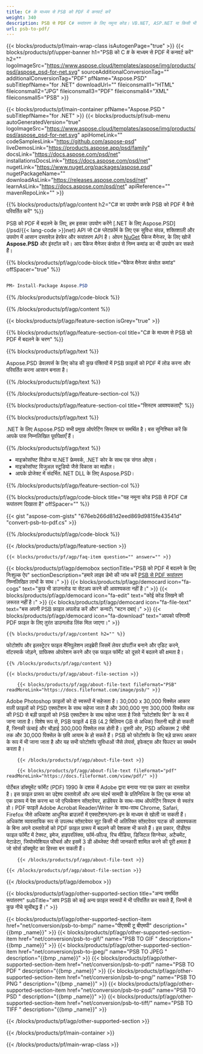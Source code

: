 ```yaml
---
title: C# के माध्यम से PSB को PDF में कनवर्ट करें
weight: 340
description: PSB से PDF C# रूपांतरण के लिए नमूना कोड। VB.NET, ASP.NET या किसी भी .NET आधारित एप्लिकेशन के भीतर PDF रूपांतरण के लिए बैच PSB फ़ाइलों के लिए API उदाहरण कोड का उपयोग करें।
url: psb-to-pdf/
---
```


{{< blocks/products/pf/main-wrap-class isAutogenPage="true" >}}
{{< blocks/products/pf/upper-banner h1="PSB को C # के माध्यम से PDF में कनवर्ट करें" h2="" logoImageSrc="https://www.aspose.cloud/templates/aspose/img/products/psd/aspose_psd-for-net.svg" sourceAdditionalConversionTag="" additionalConversionTag="PDF" pfName="Aspose.PSD" subTitlepfName="for .NET" downloadUrl="" fileiconsmall1="HTML" fileiconsmall2="JPG" fileiconsmall3="PDF" fileiconsmall4="XML" fileiconsmall5="PSB" >}}

{{< blocks/products/pf/main-container pfName="Aspose.PSD " subTitlepfName="for .NET" >}}
{{< blocks/products/pf/sub-menu autoGeneratedVersion="true" logoImageSrc="https://www.aspose.cloud/templates/aspose/img/products/psd/aspose_psd-for-net.svg" apiHomeLink="" codeSamplesLink="https://github.com/aspose-psd" liveDemosLink="https://products.aspose.app/psd/family" docsLink="https://docs.aspose.com/psd/net" installationsDocsLink="https://docs.aspose.com/psd/net" nugetLink="https://www.nuget.org/packages/aspose.psd" nugetPackageName="" downloadAsLink="https://releases.aspose.com/psd/net" learnAsLink="https://docs.aspose.com/psd/net" apiReference="" mavenRepoLink="" >}}

{{% blocks/products/pf/agp/content h2="C# का उपयोग करके PSB को PDF में कैसे परिवर्तित करें" %}}

 PSB को PDF में बदलने के लिए, हम इसका उपयोग करेंगे
 [.NET के लिए Aspose.PSD](/psd/{{< lang-code >}}net) 
 API जो C# प्लेटफ़ॉर्म के लिए एक सुविधा संपन्न, शक्तिशाली और उपयोग में आसान दस्तावेज़ हेरफेर और रूपांतरण API है। ओपन
 [NuGet](https://www.nuget.org/packages/aspose.psd) 
 पैकेज मैनेजर, के लिए खोजें
 **Aspose.PSD** 
 और इंस्टॉल करें। आप पैकेज मैनेजर कंसोल से निम्न कमांड का भी उपयोग कर सकते हैं।

{{% blocks/products/pf/agp/code-block title="पैकेज मैनेजर कंसोल कमांड" offSpacer="true" %}}

```cs

PM> Install-Package Aspose.PSD

```

{{% /blocks/products/pf/agp/code-block %}}

{{% /blocks/products/pf/agp/content %}}

{{< blocks/products/pf/agp/feature-section isGrey="true" >}}

{{% blocks/products/pf/agp/feature-section-col title="C# के माध्यम से PSB को PDF में बदलने के चरण" %}}

{{% blocks/products/pf/agp/text %}}

 Aspose.PSD डेवलपर्स के लिए कोड की कुछ पंक्तियों में PSB फ़ाइलों को PDF में लोड करना और परिवर्तित करना आसान बनाता है।

{{% /blocks/products/pf/agp/text %}}

{{% /blocks/products/pf/agp/feature-section-col %}}

{{% blocks/products/pf/agp/feature-section-col title="सिस्टम आवश्यकताएँ" %}}

{{% blocks/products/pf/agp/text %}}

 .NET के लिए Aspose.PSD सभी प्रमुख ऑपरेटिंग सिस्टम पर समर्थित है। बस सुनिश्चित करें कि आपके पास निम्नलिखित पूर्वापेक्षाएँ हैं।

{{% /blocks/products/pf/agp/text %}}

- माइक्रोसॉफ्ट विंडोज या.NET फ्रेमवर्क, .NET कोर के साथ एक संगत ओएस।
- माइक्रोसॉफ्ट विजुअल स्टूडियो जैसे विकास का माहौल।
- आपके प्रोजेक्ट में संदर्भित. NET DLL के लिए Aspose.PSD।

{{% /blocks/products/pf/agp/feature-section-col %}}

{{% blocks/products/pf/agp/code-block title="यह नमूना कोड PSB से PDF C# रूपांतरण दिखाता है" offSpacer="" %}}

{{< gist "aspose-com-gists" "676eb266d81d2eed869d9815fe43541d" "convert-psb-to-pdf.cs" >}}

{{% /blocks/products/pf/agp/code-block %}}

{{< /blocks/products/pf/agp/feature-section >}}

    {{< blocks/products/pf/agp/faq-item question="" answer="" >}}
 

<!-- aboutfile Starts -->

{{< blocks/products/pf/agp/demobox sectionTitle="PSB को PDF में बदलने के लिए निःशुल्क ऐप" sectionDescription="हमारे लाइव डेमो की जांच करें [PSB से PDF रूपांतरण](https://products.aspose.app/psd/conversion/psb-to-pdf) निम्नलिखित लाभों के साथ।" >}}
        {{< blocks/products/pf/agp/democard icon="fa-cogs" text="कुछ भी डाउनलोड या सेटअप करने की आवश्यकता नहीं है।" >}}
        {{< blocks/products/pf/agp/democard icon="fa-edit" text="कोई कोड लिखने की ज़रूरत नहीं है।" >}}
        {{< blocks/products/pf/agp/democard icon="fa-file-text" text="बस अपनी PSB फ़ाइल अपलोड करें और\" कन्वर्ट\ "बटन दबाएं।" >}}
        {{< blocks/products/pf/agp/democard icon="fa-download" text="आपको परिणामी PDF फ़ाइल के लिए तुरंत डाउनलोड लिंक मिल जाएगा।" >}}

    {{% blocks/products/pf/agp/content h2="" %}}

 फोटोशॉप और इलस्ट्रेटर फाइल मैनिपुलेशन लाइब्रेरी जिसमें लेयर प्रॉपर्टीज बनाने और एडिट करने, वॉटरमार्क जोड़ने, ग्राफिक्स ऑपरेशन करने और एक फाइल फॉर्मेट को दूसरे में बदलने की क्षमता है।



    {{% /blocks/products/pf/agp/content %}}

    {{< blocks/products/pf/agp/about-file-section >}}

        {{< blocks/products/pf/agp/about-file-text fileFormat="PSB" readMoreLink="https://docs.fileformat.com/image/psb/" >}}
Adobe Photoshop फ़ाइलों को दो स्वरूपों में सहेजता है। 30,000 x 30,000 पिक्सेल आकार वाली फ़ाइलों को PSD एक्सटेंशन के साथ सहेजा जाता है और 300,000 गुणा 300,000 पिक्सेल तक की PSD से बड़ी फ़ाइलों को PSB एक्सटेंशन के साथ सहेजा जाता है जिसे “फ़ोटोशॉप बिग” के रूप में जाना जाता है। विशेष रूप से, PSB फाइलें 4 EB (4.2 बिलियन GB से अधिक) जितनी बड़ी हो सकती हैं, जिनकी ऊंचाई और चौड़ाई 300,000 पिक्सेल तक होती है। दूसरी ओर, PSD अधिकतम 2 जीबी तक और 30,000 पिक्सेल के छवि आयाम के हो सकते हैं। PSB को फोटोशॉप के लिए बड़े प्रारूप आकार के रूप में भी जाना जाता है और यह सभी फोटोशॉप सुविधाओं जैसे लेयर्स, इफेक्ट्स और फिल्टर का समर्थन करता है।

        {{< /blocks/products/pf/agp/about-file-text >}}

        {{< blocks/products/pf/agp/about-file-text fileFormat="pdf" readMoreLink="https://docs.fileformat.com/view/pdf/" >}}
पोर्टेबल डॉक्यूमेंट फॉर्मेट (PDF) 1990 के दशक में Adobe द्वारा बनाया गया एक प्रकार का दस्तावेज़ है। इस फ़ाइल प्रारूप का उद्देश्य दस्तावेज़ों और अन्य संदर्भ सामग्री के प्रतिनिधित्व के लिए एक मानक को एक प्रारूप में पेश करना था जो एप्लिकेशन सॉफ़्टवेयर, हार्डवेयर के साथ-साथ ऑपरेटिंग सिस्टम से स्वतंत्र हो। PDF फाइलें Adobe Acrobat Reader/Writer के साथ-साथ Chrome, Safari, Firefox जैसे अधिकांश आधुनिक ब्राउज़रों में एक्सटेंशन/प्लग-इन के माध्यम से खोली जा सकती हैं। अधिकांश व्यावसायिक रूप से उपलब्ध सॉफ़्टवेयर सूट किसी भी अतिरिक्त सॉफ़्टवेयर घटक की आवश्यकता के बिना अपने दस्तावेज़ों को PDF फ़ाइल प्रारूप में बदलने की पेशकश भी करते हैं। इस प्रकार, पीडीएफ फाइल फॉर्मेट में टेक्स्ट, इमेज, हाइपरलिंक्स, फॉर्म-फ़ील्ड, रिच मीडिया, डिजिटल सिग्नेचर, अटैचमेंट, मेटाडेटा, जियोस्पेशियल फीचर्स और इसमें 3 डी ऑब्जेक्ट जैसी जानकारी शामिल करने की पूरी क्षमता है जो सोर्स डॉक्यूमेंट का हिस्सा बन सकती हैं।

        {{< /blocks/products/pf/agp/about-file-text >}}

    {{< /blocks/products/pf/agp/about-file-section >}}

{{< /blocks/products/pf/agp/demobox >}}

<!-- aboutfile Ends -->

{{< blocks/products/pf/agp/other-supported-section title="अन्य समर्थित रूपांतरण" subTitle="आप PSB को कई अन्य फ़ाइल स्वरूपों में भी परिवर्तित कर सकते हैं, जिनमें से कुछ नीचे सूचीबद्ध हैं।" >}}

{{< blocks/products/pf/agp/other-supported-section-item href="net/conversion/psb-to-bmp/" name="पीएसबी टू बीएमपी" description="{{bmp _name}}" >}}
{{< blocks/products/pf/agp/other-supported-section-item href="net/conversion/psb-to-gif/" name="PSB TO GIF " description="{{bmp _name}}" >}}
{{< blocks/products/pf/agp/other-supported-section-item href="net/conversion/psb-to-jpeg/" name="PSB TO JPEG " description="{{bmp _name}}" >}}
{{< blocks/products/pf/agp/other-supported-section-item href="net/conversion/psb-to-pdf/" name="PSB TO PDF " description="{{bmp _name}}" >}}
{{< blocks/products/pf/agp/other-supported-section-item href="net/conversion/psb-to-png/" name="PSB TO PNG " description="{{bmp _name}}" >}}
{{< blocks/products/pf/agp/other-supported-section-item href="net/conversion/psb-to-psd/" name="PSB TO PSD " description="{{bmp _name}}" >}}
{{< blocks/products/pf/agp/other-supported-section-item href="net/conversion/psb-to-tiff/" name="PSB TO TIFF " description="{{bmp _name}}" >}}

{{< /blocks/products/pf/agp/other-supported-section >}}

{{< /blocks/products/pf/main-container >}}
    
{{< /blocks/products/pf/main-wrap-class >}}
